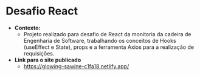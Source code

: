 # Desafio React
* **Contexto:**
  * Projeto realizado para desafio de React da monitoria da cadeira de Engenharia de Software, trabalhando os conceitos de Hooks (useEffect e State), props e a ferramenta Axios para a realização de requisições.
* **Link para o site publicado**
  * https://glowing-sawine-c1fa18.netlify.app/ 
